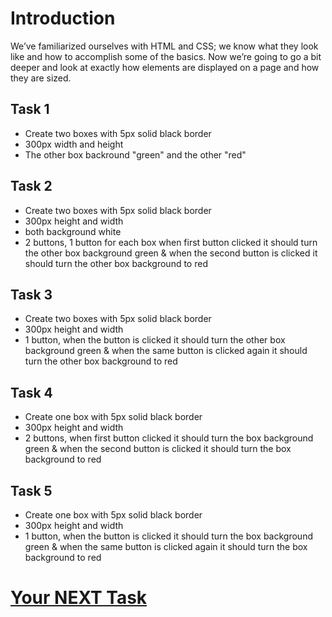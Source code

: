 # Introduction

We’ve familiarized ourselves with HTML and CSS; we know what they look like and how to accomplish some of the basics. Now we’re going to go a bit deeper and look at exactly how elements are displayed on a page and how they are sized.

## Task 1
* Create two boxes with 5px solid black border
* 300px width and height
* The other box backround "green" and the other "red"

## Task 2
* Create two boxes with 5px solid black border
* 300px height and width
* both background white
* 2 buttons, 1 button for each box when first button clicked it should turn the other box background green & when the second button is clicked it should turn the other box background to red

## Task 3
* Create two boxes with 5px solid black border
* 300px height and width
* 1 button, when the button is clicked it should turn the other box background green & when the same button is clicked again it should turn the other box background to red

## Task 4
* Create one box with 5px solid black border
* 300px height and width
* 2 buttons, when first button clicked it should turn the  box background green & when the second button is clicked it should turn the box background to red

## Task 5
* Create one box with 5px solid black border
* 300px height and width
* 1 button, when the button is clicked it should turn the box background green & when the same button is clicked again it should turn the box background to red

# [Your NEXT Task]()



